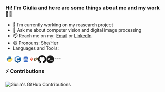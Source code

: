 ### Hi! I'm Giulia and here are some things about me and my work 🕺🏼
- 🔭 I’m currently working on my reasearch project
- 💬 Ask me about computer vision and digital image processing
- 📫 Reach me on my: [Email](19deoligi@gmail.com) or [LinkedIn](https://www.linkedin.com/in/giuliamoscoso)
- 😄 Pronouns: She/Her
- Languages and Tools:
<img align="left" alt="python" width="26px" src="https://raw.githubusercontent.com/github/explore/80688e429a7d4ef2fca1e82350fe8e3517d3494d/topics/python/python.png" />
<img align="left" alt="C" width="26px" src="https://raw.githubusercontent.com/github/explore/80688e429a7d4ef2fca1e82350fe8e3517d3494d/topics/c/c.png" />
<img align="left" alt="SQL" width="26px" src="https://raw.githubusercontent.com/github/explore/80688e429a7d4ef2fca1e82350fe8e3517d3494d/topics/sql/sql.png" />
<img align="left" alt="Git" width="26px" src="https://raw.githubusercontent.com/github/explore/80688e429a7d4ef2fca1e82350fe8e3517d3494d/topics/git/git.png" />
<img align="left" alt="GitHub" width="26px" src="https://raw.githubusercontent.com/github/explore/78df643247d429f6cc873026c0622819ad797942/topics/github/github.png" />
<img align="left" alt="Terminal" width="26px" src="https://raw.githubusercontent.com/github/explore/80688e429a7d4ef2fca1e82350fe8e3517d3494d/topics/terminal/terminal.png" />  
---  

  ### :zap: Contributions  
<img align="center" alt="Giulia's GitHub Contributions" src="https://github.com/giuliamoscoso/giuliamoscoso/blob/output/github-contribution-grid-snake.svg" />
